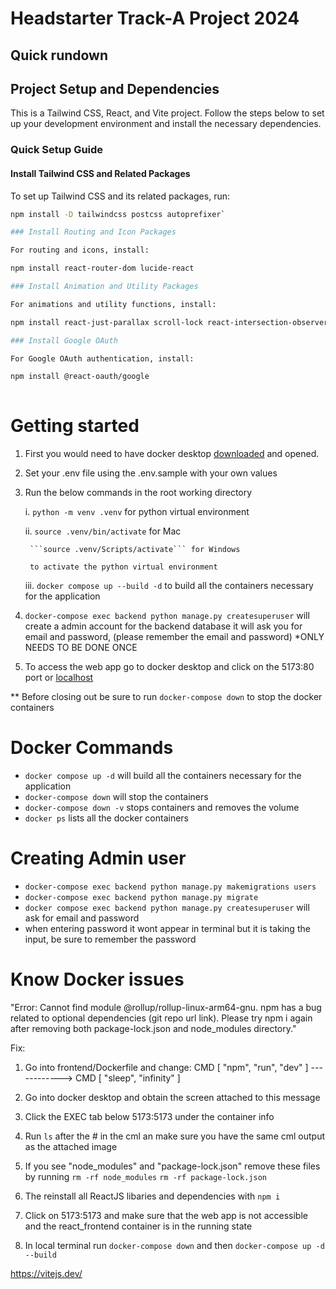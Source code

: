 # Headstarter Track-A Project 2024

## Quick rundown


## Project Setup and Dependencies

This is a Tailwind CSS, React, and Vite project. Follow the steps below to set up your development environment and install the necessary dependencies.

### Quick Setup Guide

#### Install Tailwind CSS and Related Packages

To set up Tailwind CSS and its related packages, run:

```bash
npm install -D tailwindcss postcss autoprefixer` 

### Install Routing and Icon Packages

For routing and icons, install:

npm install react-router-dom lucide-react

### Install Animation and Utility Packages

For animations and utility functions, install:

npm install react-just-parallax scroll-lock react-intersection-observer framer-motion

### Install Google OAuth

For Google OAuth authentication, install:

npm install @react-oauth/google
       
```

# Getting started
1. First you would need to have docker desktop [downloaded](https://www.docker.com/products/docker-desktop/) and opened.

2. Set your .env file using the .env.sample with your own values

3. Run the below commands in the root working directory

    i. ```python -m venv .venv``` for python virtual environment

    ii. ```source .venv/bin/activate```  for Mac

        ```source .venv/Scripts/activate``` for Windows

        to activate the python virtual environment
    
    iii. ```docker compose up --build -d``` to build all the containers necessary for the application

4. ```docker-compose exec backend python manage.py createsuperuser``` will create a admin account for the backend database 
    it will ask you for email and password, (please remember the email and password)
    *ONLY NEEDS TO BE DONE ONCE

5. To access the web app go to docker desktop and click on the 5173:80 port or [localhost](http://localhost:5173)


** Before closing out be sure to run ```docker-compose down``` to stop the docker containers

# Docker Commands
- ```docker compose up -d``` will build all the containers necessary for the application
- ```docker-compose down``` will stop the containers
- ```docker-compose down -v``` stops containers and removes the volume
- ```docker ps``` lists all the docker containers


# Creating Admin user
- ```docker-compose exec backend python manage.py makemigrations users```
- ```docker-compose exec backend python manage.py migrate```
- ```docker compose exec backend python manage.py createsuperuser``` will ask for email and password
- when entering password it wont appear in terminal but it is taking the input, be sure to remember the password

# Know Docker issues

"Error: Cannot find module @rollup/rollup-linux-arm64-gnu. npm has a bug related to optional dependencies (git repo url link). Please try npm i again after removing both package-lock.json and node_modules directory."

Fix:
1. Go into frontend/Dockerfile and change:
CMD [ "npm", "run", "dev" ] ------------> CMD [ "sleep", "infinity" ]

2. Go into docker desktop and obtain the screen attached to this message

3. Click the EXEC tab below 5173:5173 under the container info

4. Run ```ls``` after the # in the cml an make sure you have the same cml output as the attached image

5. If you see "node_modules" and "package-lock.json" remove these files by running 
```rm -rf node_modules```
```rm -rf package-lock.json```

6. The reinstall all ReactJS libaries and dependencies with
```npm i```

7. Click on 5173:5173 and make sure that the web app is not accessible and the react_frontend container is in the running state

8. In local terminal run ```docker-compose down``` and then ```docker-compose up -d --build```


https://vitejs.dev/